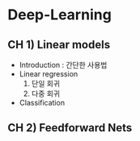 # Deep-Learning
## CH 1) Linear models
- Introduction : 간단한 사용법
- Linear regression
  1) 단일 회귀
  2) 다중 회귀
- Classification
## CH 2) Feedforward Nets
